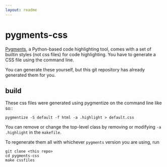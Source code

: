 ```yaml
---
layout: readme
---
```

# pygments-css


[Pygments](http://pygments.org), a Python-based code highlighting tool, comes with a set of builtin styles (not css files) for code highlighting. You have to generate a CSS file using the command line.

You can generate these yourself, but this git repository has already generated them for you.


build
-----

These css files were generated using pygmentize on the command line like so::

    pygmentize -S default -f html -a .highlight > default.css

You can remove or change the top-level class by removing or modifying `-a .highlight` in the `makefile`.

To regenerate them all with whichever ``pygments`` version you are using, run

    git clone <this repo>
    cd pygments-css
    make cssfiles
